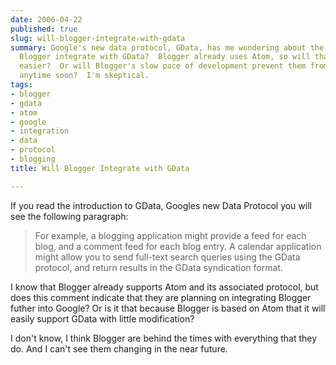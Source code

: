 ```yaml
---
date: 2006-04-22
published: true
slug: will-blogger-integrate-with-gdata
summary: Google's new data protocol, GData, has me wondering about the future of Blogger.  Will
  Blogger integrate with GData?  Blogger already uses Atom, so will that make integration
  easier?  Or will Blogger's slow pace of development prevent them from adopting GData
  anytime soon?  I'm skeptical.
tags:
- blogger
- gdata
- atom
- google
- integration
- data
- protocol
- blogging
title: Will Blogger Integrate with GData

---
```

If you read the introduction to GData, Googles new Data Protocol you will see the following paragraph:<blockquote class="posterous_medium_quote">For example, a blogging application might provide a feed for each blog, and a comment feed for each blog entry. A calendar application might allow you to send full-text search queries using the GData protocol, and return results in the GData syndication format.
</blockquote>I know that Blogger already supports Atom and its associated protocol, but does this comment indicate that they are planning on integrating Blogger futher into Google? Or is it that because Blogger is based on Atom that it will easily support GData with little modification?<p />I don't know, I think Blogger are behind the times with everything that they do.  And I can't see them changing in the near future.<p />


